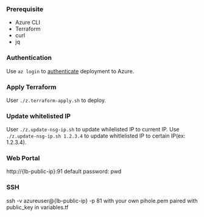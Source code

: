 ### Prerequisite
- Azure CLI
- Terraform
- curl
- jq

### Authentication
Use `az login` to [authenticate](https://learn.microsoft.com/en-us/azure/developer/terraform/get-started-windows-bash?tabs=bash#5-authenticate-terraform-to-azure) deployment to Azure.

### Apply Terraform
User `./z.terraform-apply.sh` to deploy.

### Update whitelisted IP
User `./z.update-nsg-ip.sh` to update whilelisted IP to current IP.
Use `./z.update-nsg-ip.sh 1.2.3.4` to update whitlelisted IP to certain IP(ex: 1.2.3.4).

### Web Portal
http://{lb-public-ip}:91
default password: pwd

### SSH
ssh -v azureuser@{lb-public-ip} -p 81
with your own pihole.pem paired with public_key in variables.tf
